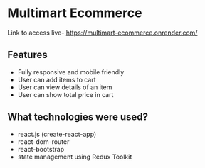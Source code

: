 # Multimart Ecommerce

Link to access live-  https://multimart-ecommerce.onrender.com/

## Features

- Fully responsive and mobile friendly
- User can add items to cart
- User can view details of an item
- User can show total price in cart


## What technologies were used?

- react.js (create-react-app)
- react-dom-router
- react-bootstrap
- state management using Redux Toolkit
